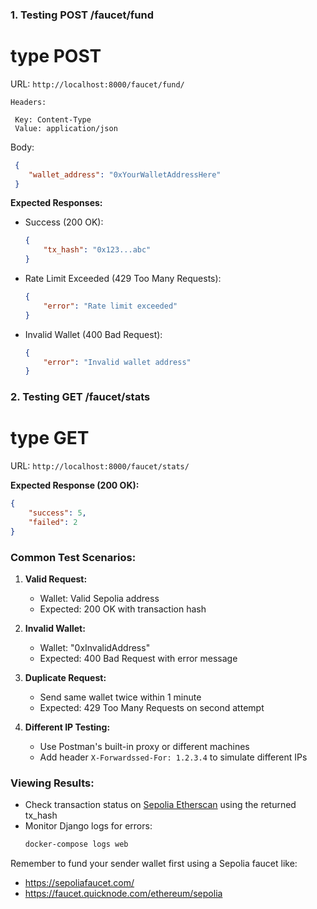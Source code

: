 ### 1. Testing POST /faucet/fund
# type  **POST**
URL: `http://localhost:8000/faucet/fund/`

   ```
   Headers:

    Key: Content-Type
    Value: application/json
   
   ```

Body:
   ```json
    {
       "wallet_address": "0xYourWalletAddressHere"
    }
   ```

**Expected Responses:**

- Success (200 OK):

  ```json
  {
      "tx_hash": "0x123...abc"
  }
  ```

- Rate Limit Exceeded (429 Too Many Requests):
  ```json
  {
      "error": "Rate limit exceeded"
  }
  ```

- Invalid Wallet (400 Bad Request):

  ```json
  {
      "error": "Invalid wallet address"
  }
  ```

### 2. Testing GET /faucet/stats

# type  **GET**
URL: `http://localhost:8000/faucet/stats/`

**Expected Response (200 OK):**
```json
{
    "success": 5,
    "failed": 2
}
```

### Common Test Scenarios:

1. **Valid Request:**
   - Wallet: Valid Sepolia address
   - Expected: 200 OK with transaction hash

2. **Invalid Wallet:**
   - Wallet: "0xInvalidAddress"
   - Expected: 400 Bad Request with error message

3. **Duplicate Request:**
   - Send same wallet twice within 1 minute
   - Expected: 429 Too Many Requests on second attempt

4. **Different IP Testing:**
   - Use Postman's built-in proxy or different machines
   - Add header `X-Forwardssed-For: 1.2.3.4` to simulate different IPs

### Viewing Results:
- Check transaction status on [Sepolia Etherscan](https://sepolia.etherscan.io/) using the returned tx_hash
- Monitor Django logs for errors:
  ```bash
  docker-compose logs web
  ```

Remember to fund your sender wallet first using a Sepolia faucet like:
- https://sepoliafaucet.com/
- https://faucet.quicknode.com/ethereum/sepolia